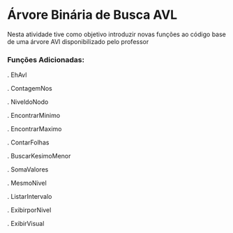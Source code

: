 # Árvore Binária de Busca AVL

  Nesta atividade tive como objetivo introduzir novas funções ao código base de uma árvore AVl disponibilizado pelo professor

### Funções Adicionadas:

. EhAvl

. ContagemNos

. NiveldoNodo

. EncontrarMinimo

. EncontrarMaximo

. ContarFolhas

. BuscarKesimoMenor

. SomaValores

. MesmoNivel

. ListarIntervalo

. ExibirporNivel

. ExibirVisual
